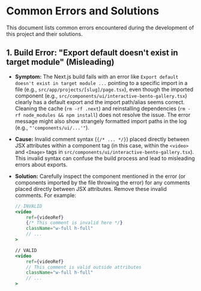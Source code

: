 # Common Errors and Solutions

This document lists common errors encountered during the development of this project and their solutions.

## 1. Build Error: "Export default doesn't exist in target module" (Misleading)

*   **Symptom:** The Next.js build fails with an error like `Export default doesn't exist in target module ...` pointing to a specific import in a file (e.g., `src/app/projects/[slug]/page.tsx`), even though the imported component (e.g., `src/components/ui/interactive-bento-gallery.tsx`) clearly has a default export and the import path/alias seems correct. Cleaning the cache (`rm -rf .next`) and reinstalling dependencies (`rm -rf node_modules && npm install`) does not resolve the issue. The error message might also show strangely formatted import paths in the log (e.g., `"'components/ui/...'"`).
*   **Cause:** Invalid comment syntax (`{/* ... */}`) placed directly between JSX attributes within a component tag (in this case, within the `<video>` and `<Image>` tags in `src/components/ui/interactive-bento-gallery.tsx`). This invalid syntax can confuse the build process and lead to misleading errors about exports.
*   **Solution:** Carefully inspect the component mentioned in the error (or components imported by the file throwing the error) for any comments placed directly between JSX attributes. Remove these invalid comments. For example:

    ```jsx
    // INVALID
    <video
        ref={videoRef}
        {/* This comment is invalid here */}
        className="w-full h-full"
        // ...
    >

    // VALID
    <video
        ref={videoRef}
        // This comment is valid outside attributes
        className="w-full h-full"
        // ...
    >
